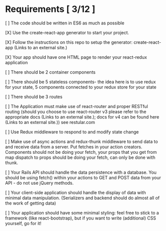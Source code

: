 # Requirements [ 3/12 ]

[ ] The code should be written in ES6 as much as possible

[X] Use the create-react-app generator to start your project.

[X] Follow the instructions on this repo to setup the generator: create-react-app (Links to an external site.)

[X] Your app should have one HTML page to render your react-redux application

[ ] There should be 2 container components

[ ] There should be 5 stateless components- the idea here is to use redux for your state, 5 components connected to your redux store for your state

[ ] There should be 3 routes

[ ] The Application must make use of react-router and proper RESTful routing (should you choose to use react-router v3 please refer to the appropriate docs (Links to an external site.); docs for v4 can be found here (Links to an external site.)) see restular.com

[ ] Use Redux middleware to respond to and modify state change

[ ] Make use of async actions and redux-thunk middleware to send data to and receive data from a server. Put fetches in your action creators. Components should not be doing your fetch, your props that you get from map dispatch to props should be doing your fetch, can only be done with thunk.

[ ] Your Rails API should handle the data persistence with a database. You should be using fetch() within your actions to GET and POST data from your API - do not use jQuery methods.

[ ] Your client-side application should handle the display of data with minimal data manipulation. (Serializers and backend should do almost all of the work of getting data)

[ ] Your application should have some minimal styling: feel free to stick to a framework (like react-bootstrap), but if you want to write (additional) CSS yourself, go for it!
